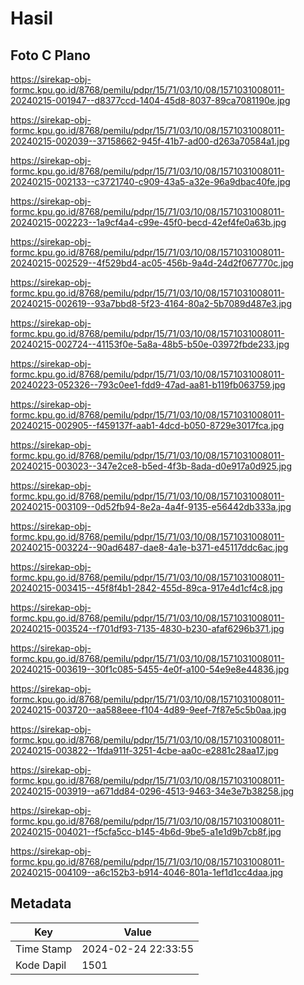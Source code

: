 # Hasil

## Foto C Plano

https://sirekap-obj-formc.kpu.go.id/8768/pemilu/pdpr/15/71/03/10/08/1571031008011-20240215-001947--d8377ccd-1404-45d8-8037-89ca7081190e.jpg

https://sirekap-obj-formc.kpu.go.id/8768/pemilu/pdpr/15/71/03/10/08/1571031008011-20240215-002039--37158662-945f-41b7-ad00-d263a70584a1.jpg

https://sirekap-obj-formc.kpu.go.id/8768/pemilu/pdpr/15/71/03/10/08/1571031008011-20240215-002133--c3721740-c909-43a5-a32e-96a9dbac40fe.jpg

https://sirekap-obj-formc.kpu.go.id/8768/pemilu/pdpr/15/71/03/10/08/1571031008011-20240215-002223--1a9cf4a4-c99e-45f0-becd-42ef4fe0a63b.jpg

https://sirekap-obj-formc.kpu.go.id/8768/pemilu/pdpr/15/71/03/10/08/1571031008011-20240215-002529--4f529bd4-ac05-456b-9a4d-24d2f067770c.jpg

https://sirekap-obj-formc.kpu.go.id/8768/pemilu/pdpr/15/71/03/10/08/1571031008011-20240215-002619--93a7bbd8-5f23-4164-80a2-5b7089d487e3.jpg

https://sirekap-obj-formc.kpu.go.id/8768/pemilu/pdpr/15/71/03/10/08/1571031008011-20240215-002724--41153f0e-5a8a-48b5-b50e-03972fbde233.jpg

https://sirekap-obj-formc.kpu.go.id/8768/pemilu/pdpr/15/71/03/10/08/1571031008011-20240223-052326--793c0ee1-fdd9-47ad-aa81-b119fb063759.jpg

https://sirekap-obj-formc.kpu.go.id/8768/pemilu/pdpr/15/71/03/10/08/1571031008011-20240215-002905--f459137f-aab1-4dcd-b050-8729e3017fca.jpg

https://sirekap-obj-formc.kpu.go.id/8768/pemilu/pdpr/15/71/03/10/08/1571031008011-20240215-003023--347e2ce8-b5ed-4f3b-8ada-d0e917a0d925.jpg

https://sirekap-obj-formc.kpu.go.id/8768/pemilu/pdpr/15/71/03/10/08/1571031008011-20240215-003109--0d52fb94-8e2a-4a4f-9135-e56442db333a.jpg

https://sirekap-obj-formc.kpu.go.id/8768/pemilu/pdpr/15/71/03/10/08/1571031008011-20240215-003224--90ad6487-dae8-4a1e-b371-e45117ddc6ac.jpg

https://sirekap-obj-formc.kpu.go.id/8768/pemilu/pdpr/15/71/03/10/08/1571031008011-20240215-003415--45f8f4b1-2842-455d-89ca-917e4d1cf4c8.jpg

https://sirekap-obj-formc.kpu.go.id/8768/pemilu/pdpr/15/71/03/10/08/1571031008011-20240215-003524--f701df93-7135-4830-b230-afaf6296b371.jpg

https://sirekap-obj-formc.kpu.go.id/8768/pemilu/pdpr/15/71/03/10/08/1571031008011-20240215-003619--30f1c085-5455-4e0f-a100-54e9e8e44836.jpg

https://sirekap-obj-formc.kpu.go.id/8768/pemilu/pdpr/15/71/03/10/08/1571031008011-20240215-003720--aa588eee-f104-4d89-9eef-7f87e5c5b0aa.jpg

https://sirekap-obj-formc.kpu.go.id/8768/pemilu/pdpr/15/71/03/10/08/1571031008011-20240215-003822--1fda911f-3251-4cbe-aa0c-e2881c28aa17.jpg

https://sirekap-obj-formc.kpu.go.id/8768/pemilu/pdpr/15/71/03/10/08/1571031008011-20240215-003919--a671dd84-0296-4513-9463-34e3e7b38258.jpg

https://sirekap-obj-formc.kpu.go.id/8768/pemilu/pdpr/15/71/03/10/08/1571031008011-20240215-004021--f5cfa5cc-b145-4b6d-9be5-a1e1d9b7cb8f.jpg

https://sirekap-obj-formc.kpu.go.id/8768/pemilu/pdpr/15/71/03/10/08/1571031008011-20240215-004109--a6c152b3-b914-4046-801a-1ef1d1cc4daa.jpg


## Metadata

| Key        | Value               |
| ---------- | ------------------- |
| Time Stamp | 2024-02-24 22:33:55 |
| Kode Dapil | 1501                |



